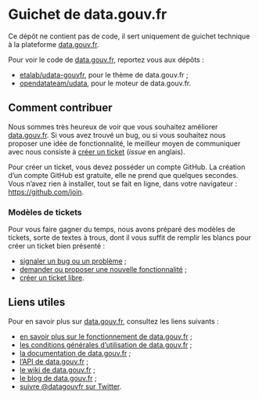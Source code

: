 # Guichet de data.gouv.fr

Ce dépôt ne contient pas de code, il sert uniquement de guichet technique à la plateforme [data.gouv.fr](https://www.data.gouv.fr/fr/).

Pour voir le code de [data.gouv.fr](https://www.data.gouv.fr/fr/), reportez vous aux dépôts&nbsp;:

* [etalab/udata-gouvfr](https://github.com/etalab/udata-gouvfr), pour le thème de data.gouv.fr&nbsp;;
* [opendatateam/udata](https://github.com/opendatateam/udata), pour le moteur de data.gouv.fr.

## Comment contribuer

Nous sommes très heureux de voir que vous souhaitez améliorer [data.gouv.fr](https://www.data.gouv.fr/fr/). Si vous avez trouvé un bug, ou si vous souhaitez nous proposer une idée de fonctionnalité, le meilleur moyen de communiquer avec nous consiste à [créer un ticket](https://github.com/etalab/data.gouv.fr/issues/new/choose) (_issue_ en anglais).

Pour créer un ticket, vous devez posséder un compte GitHub. La création d’un compte GitHub est gratuite, elle ne prend que quelques secondes. Vous n’avez rien à installer, tout se fait en ligne, dans votre navigateur : https://github.com/join.

### Modèles de tickets

Pour vous faire gagner du temps, nous avons préparé des modèles de tickets, sorte de textes à trous, dont il vous suffit de remplir les blancs pour créer un ticket bien présenté :

* [signaler un bug ou un problème](https://github.com/etalab/data.gouv.fr/issues/new?template=signalement-de-bug.md)&nbsp;;
* [demander ou proposer une nouvelle fonctionnalité](https://github.com/etalab/data.gouv.fr/issues/new?template=demande-de-fonctionnalit-.md)&nbsp;;
* [créer un ticket libre](https://github.com/etalab/data.gouv.fr/issues/new).

## Liens utiles

Pour en savoir plus sur [data.gouv.fr](https://www.data.gouv.fr/fr/), consultez les liens suivants&nbsp;:

* [en savoir plus sur le fonctionnement de data.gouv.fr](https://github.com/etalab/data.gouv.fr/wiki)&nbsp;;
* [les conditions générales d’utilisation de data.gouv.fr](https://github.com/etalab/data.gouv.fr/blob/master/CGU.md)&nbsp;;
* [la documentation de data.gouv.fr](https://doc.data.gouv.fr)&nbsp;;
* [l’API de data.gouv.fr](https://www.data.gouv.fr/fr/apidoc/)&nbsp;;
* [le wiki de data.gouv.fr](https://github.com/etalab/data.gouv.fr/wiki)&nbsp;;
* [le blog de data.gouv.fr](https://www.data.gouv.fr/fr/posts/)&nbsp;;
* [suivre @datagouvfr sur Twitter](https://twitter.com/datagouvfr).
